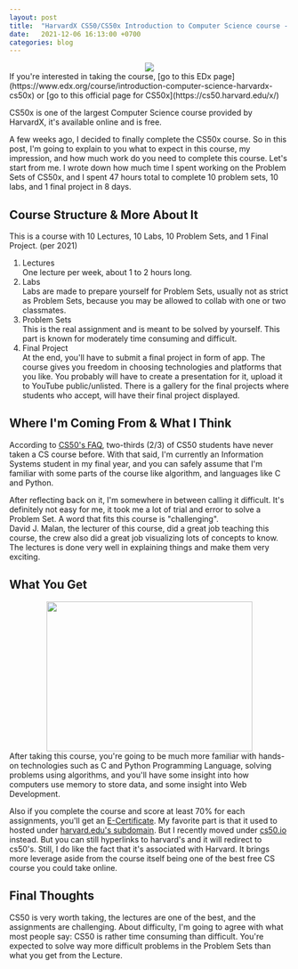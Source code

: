 ```yaml
---
layout: post
title:  "HarvardX CS50/CS50x Introduction to Computer Science course - What You Need To Know"
date:   2021-12-06 16:13:00 +0700
categories: blog
---
```

<center><img src="https://i.imgur.com/vhpyGlz.png"></center>
If you're interested in taking the course, [go to this EDx page](https://www.edx.org/course/introduction-computer-science-harvardx-cs50x) or [go to this official page for CS50x](https://cs50.harvard.edu/x/)

CS50x is one of the largest Computer Science course provided by HarvardX, it's available online and is free. 

A few weeks ago, I decided to finally complete the CS50x course. So in this post, I'm going to explain to you what to expect in this course, my impression, and how much work do you need to complete this course. Let's start from me.
I wrote down how much time I spent working on the Problem Sets of CS50x, and I spent 47 hours total to complete 10 problem sets, 10 labs, and 1 final project in 8 days.

## Course Structure & More About It
This is a course with 10 Lectures, 10 Labs, 10 Problem Sets, and 1 Final Project. (per 2021)
1. Lectures  
One lecture per week, about 1 to 2 hours long.
2. Labs  
Labs are made to prepare yourself for Problem Sets, usually not as strict as Problem Sets, because you may be allowed to collab with one or two classmates.
3. Problem Sets  
This is the real assignment and is meant to be solved by yourself. This part is known for moderately time consuming and difficult.
4. Final Project  
At the end, you'll have to submit a final project in form of app. The course gives you freedom in choosing technologies and platforms that you like. You probably will have to create a presentation for it, upload it to YouTube public/unlisted. There is a gallery for the final projects where students who accept, will have their final project displayed.

## Where I'm Coming From & What I Think
According to [CS50's FAQ](https://cs50.harvard.edu/college/2021/fall/faqs/), two-thirds (2/3) of CS50 students have never taken a CS course before. With that said, I'm currently an Information Systems student in my final year, and you can safely assume that I'm familiar with some parts of the course like algorithm, and languages like C and Python.

After reflecting back on it, I'm somewhere in between calling it difficult. It's definitely not easy for me, it took me a lot of trial and error to solve a Problem Set. A word that fits this course is "challenging".  
David J. Malan, the lecturer of this course, did a great job teaching this course, the crew also did a great job visualizing lots of concepts to know. The lectures is done very well in explaining things and make them very exciting.

## What You Get
<center><img src="https://i.imgur.com/ch01NLA.png" width="370" height="269"></center>
After taking this course, you're going to be much more familiar with hands-on technologies such as C and Python Programming Language, solving problems using algorithms, and you'll have some insight into how computers use memory to store data, and some insight into Web Development.


Also if you complete the course and score at least 70% for each assignments, you'll get an [E-Certificate](https://cs50.harvard.edu/x/2021/certificate/). My favorite part is that it used to hosted under [harvard.edu's subdomain](harvard.edu). But I recently moved under [cs50.io](cs50.io) instead. But you can still hyperlinks to harvard's and it will redirect to cs50's. Still, I do like the fact that it's associated with Harvard. It brings more leverage aside from the course itself being one of the best free CS course you could take online.

## Final Thoughts
CS50 is very worth taking, the lectures are one of the best, and the assignments are challenging.
About difficulty, I'm going to agree with what most people say: CS50 is rather time consuming than difficult. You're expected to solve way more difficult problems in the Problem Sets than what you get from the Lecture.